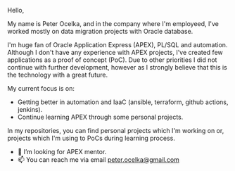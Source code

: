 Hello,

My name is Peter Ocelka, and in the company where I'm employeed, I've worked mostly on data migration projects with Oracle database.

I'm huge fan of Oracle Application Express (APEX), PL/SQL and automation. Although I don't have any experience with APEX projects, I've created few applications as a proof of concept (PoC). Due to other priorities I did not continue with further development, however as I strongly believe that this is the technology with a great future.

My current focus is on:

- Getting better in automation and IaaC (ansible, terraform, github actions, jenkins).
- Continue learning APEX through some personal projects.

In my repositories, you can find personal projects which I'm working on or, projects which I'm using to PoCs during learning process.

- 💞️ I’m looking for APEX mentor.
- 📫 You can reach me via email peter.ocelka@gmail.com

<!---
pocelka/pocelka is a ✨ special ✨ repository because its `README.md` (this file) appears on your GitHub profile.
You can click the Preview link to take a look at your changes.
--->
